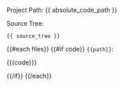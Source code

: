 Project Path: {{ absolute_code_path }}

Source Tree:

```
{{ source_tree }}
```

{{#each files}}
{{#if code}}
`{{path}}`:

{{{code}}}

{{/if}}
{{/each}}